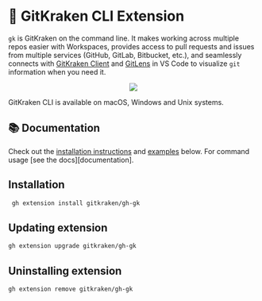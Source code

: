 
# 🚀 GitKraken CLI Extension

`gk` is GitKraken on the command line. It makes working across multiple repos easier with Workspaces, provides access to pull requests and issues from multiple services (GitHub, GitLab, Bitbucket, etc.), and seamlessly connects with [GitKraken Client](https://www.gitkraken.com/git-client) and [GitLens](https://marketplace.visualstudio.com/items?itemName=eamodio.gitlens) in VS Code to visualize `git` information when you need it.

<p align="center">
<img src="https://user-images.githubusercontent.com/86774052/225326381-aaea81a3-9f19-4170-9e0b-2f42fac8edda.png" style="margin: 0 auto" />
</p>

GitKraken CLI is available on macOS, Windows and Unix systems.

## 📚 Documentation

Check out the [installation instructions](#installation) and [examples](#examples) below. For command usage [see the docs][documentation].

## Installation

```sh
 gh extension install gitkraken/gh-gk
```


## Updating extension

```sh
gh extension upgrade gitkraken/gh-gk
```

## Uninstalling extension

```sh
gh extension remove gitkraken/gh-gk
```

